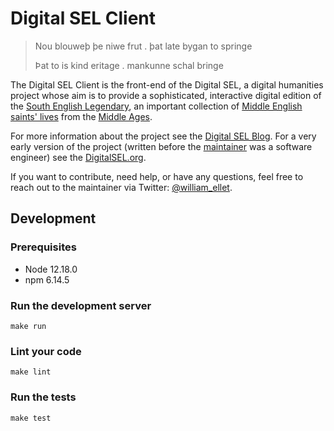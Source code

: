 # Digital SEL Client

> Nou blouweþ þe niwe frut . þat late bygan to springe
>
> Þat to is kind eritage . mankunne schal bringe

The Digital SEL Client is the front-end of the Digital SEL, a digital humanities project whose aim is to
provide a sophisticated, interactive digital edition of the
[South English Legendary](https://en.wikipedia.org/wiki/South_English_Legendary), an important
collection of [Middle English](https://en.wikipedia.org/wiki/Middle_English)
[saints' lives](https://en.wikipedia.org/wiki/Hagiography) from the [Middle Ages](https://en.wikipedia.org/wiki/Middle_Ages).

For more information about the project see the [Digital SEL Blog](http://blog.digitalsel.org/).
For a very early version of the project (written before the [maintainer](http://william-bolton.com/)
was a software engineer) see the [DigitalSEL.org](http://digitalsel.org/).

If you want to contribute, need help, or have any questions, feel free to reach out to
the maintainer via Twitter: [@william_ellet](https://twitter.com/william_ellet).

## Development

### Prerequisites

- Node 12.18.0
- npm 6.14.5

### Run the development server

`make run`

### Lint your code

`make lint`

### Run the tests

`make test`
